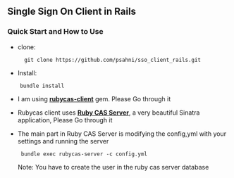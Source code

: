 ## Single Sign On Client in Rails

### Quick Start and How to Use

* clone:

  ```
    git clone https://github.com/psahni/sso_client_rails.git
  ```

* Install:
```
    bundle install
```

* I am using **[rubycas-client](https://github.com/rubycas/rubycas-client)** gem. Please Go through it

* Rubycas client uses **[Ruby CAS Server](https://github.com/rubycas/rubycas-server)**, a very beautiful Sinatra application, Please Go through it

* The main part in Ruby CAS Server is modifying the config,yml with your settings and running the server

   ```
    bundle exec rubycas-server -c config.yml
   ```

    Note: You have to create the user in the ruby cas server database

